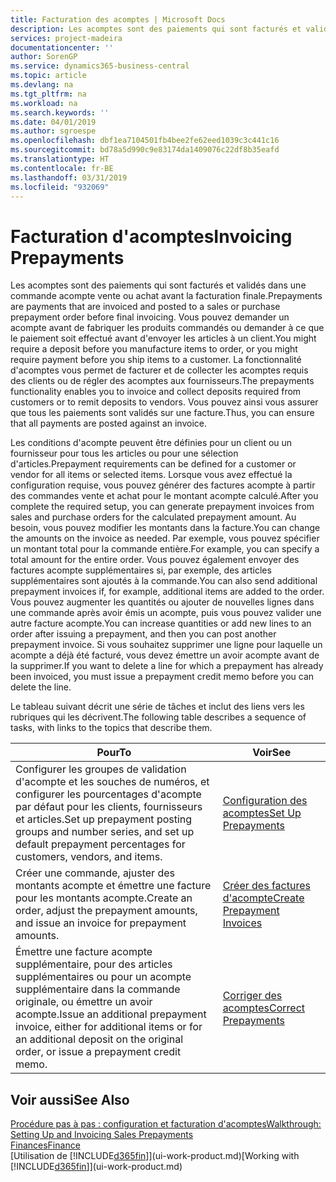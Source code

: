 ```yaml
---
title: Facturation des acomptes | Microsoft Docs
description: Les acomptes sont des paiements qui sont facturés et validés dans une commande acompte vente ou achat avant la facturation finale. Vous pouvez demander un acompte avant de fabriquer les produits commandés ou demander à ce que le paiement soit effectué avant d'envoyer les articles à un client. La fonctionnalité d'acomptes vous permet de facturer et de collecter les acomptes requis des clients ou de régler des acomptes aux fournisseurs. Vous pouvez ainsi vous assurer que tous les paiements sont validés sur une facture.
services: project-madeira
documentationcenter: ''
author: SorenGP
ms.service: dynamics365-business-central
ms.topic: article
ms.devlang: na
ms.tgt_pltfrm: na
ms.workload: na
ms.search.keywords: ''
ms.date: 04/01/2019
ms.author: sgroespe
ms.openlocfilehash: dbf1ea7104501fb4bee2fe62eed1039c3c441c16
ms.sourcegitcommit: bd78a5d990c9e83174da1409076c22df8b35eafd
ms.translationtype: HT
ms.contentlocale: fr-BE
ms.lasthandoff: 03/31/2019
ms.locfileid: "932069"
---
```

# <a name="invoicing-prepayments"></a><span data-ttu-id="70977-106">Facturation d'acomptes</span><span class="sxs-lookup"><span data-stu-id="70977-106">Invoicing Prepayments</span></span>
<span data-ttu-id="70977-107">Les acomptes sont des paiements qui sont facturés et validés dans une commande acompte vente ou achat avant la facturation finale.</span><span class="sxs-lookup"><span data-stu-id="70977-107">Prepayments are payments that are invoiced and posted to a sales or purchase prepayment order before final invoicing.</span></span> <span data-ttu-id="70977-108">Vous pouvez demander un acompte avant de fabriquer les produits commandés ou demander à ce que le paiement soit effectué avant d'envoyer les articles à un client.</span><span class="sxs-lookup"><span data-stu-id="70977-108">You might require a deposit before you manufacture items to order, or you might require payment before you ship items to a customer.</span></span> <span data-ttu-id="70977-109">La fonctionnalité d'acomptes vous permet de facturer et de collecter les acomptes requis des clients ou de régler des acomptes aux fournisseurs.</span><span class="sxs-lookup"><span data-stu-id="70977-109">The prepayments functionality enables you to invoice and collect deposits required from customers or to remit deposits to vendors.</span></span> <span data-ttu-id="70977-110">Vous pouvez ainsi vous assurer que tous les paiements sont validés sur une facture.</span><span class="sxs-lookup"><span data-stu-id="70977-110">Thus, you can ensure that all payments are posted against an invoice.</span></span>  

 <span data-ttu-id="70977-111">Les conditions d'acompte peuvent être définies pour un client ou un fournisseur pour tous les articles ou pour une sélection d'articles.</span><span class="sxs-lookup"><span data-stu-id="70977-111">Prepayment requirements can be defined for a customer or vendor for all items or selected items.</span></span> <span data-ttu-id="70977-112">Lorsque vous avez effectué la configuration requise, vous pouvez générer des factures acompte à partir des commandes vente et achat pour le montant acompte calculé.</span><span class="sxs-lookup"><span data-stu-id="70977-112">After you complete the required setup, you can generate prepayment invoices from sales and purchase orders for the calculated prepayment amount.</span></span> <span data-ttu-id="70977-113">Au besoin, vous pouvez modifier les montants dans la facture.</span><span class="sxs-lookup"><span data-stu-id="70977-113">You can change the amounts on the invoice as needed.</span></span> <span data-ttu-id="70977-114">Par exemple, vous pouvez spécifier un montant total pour la commande entière.</span><span class="sxs-lookup"><span data-stu-id="70977-114">For example, you can specify a total amount for the entire order.</span></span> <span data-ttu-id="70977-115">Vous pouvez également envoyer des factures acompte supplémentaires si, par exemple, des articles supplémentaires sont ajoutés à la commande.</span><span class="sxs-lookup"><span data-stu-id="70977-115">You can also send additional prepayment invoices if, for example, additional items are added to the order.</span></span> <span data-ttu-id="70977-116">Vous pouvez augmenter les quantités ou ajouter de nouvelles lignes dans une commande après avoir émis un acompte, puis vous pouvez valider une autre facture acompte.</span><span class="sxs-lookup"><span data-stu-id="70977-116">You can increase quantities or add new lines to an order after issuing a prepayment, and then you can post another prepayment invoice.</span></span> <span data-ttu-id="70977-117">Si vous souhaitez supprimer une ligne pour laquelle un acompte a déjà été facturé, vous devez émettre un avoir acompte avant de la supprimer.</span><span class="sxs-lookup"><span data-stu-id="70977-117">If you want to delete a line for which a prepayment has already been invoiced, you must issue a prepayment credit memo before you can delete the line.</span></span>  

 <span data-ttu-id="70977-118">Le tableau suivant décrit une série de tâches et inclut des liens vers les rubriques qui les décrivent.</span><span class="sxs-lookup"><span data-stu-id="70977-118">The following table describes a sequence of tasks, with links to the topics that describe them.</span></span>

|<span data-ttu-id="70977-119">**Pour**</span><span class="sxs-lookup"><span data-stu-id="70977-119">**To**</span></span>|<span data-ttu-id="70977-120">**Voir**</span><span class="sxs-lookup"><span data-stu-id="70977-120">**See**</span></span>|  
|------------|-------------|  
|<span data-ttu-id="70977-121">Configurer les groupes de validation d'acompte et les souches de numéros, et configurer les pourcentages d'acompte par défaut pour les clients, fournisseurs et articles.</span><span class="sxs-lookup"><span data-stu-id="70977-121">Set up prepayment posting groups and number series, and set up default prepayment percentages for customers, vendors, and items.</span></span>|[<span data-ttu-id="70977-122">Configuration des acomptes</span><span class="sxs-lookup"><span data-stu-id="70977-122">Set Up Prepayments</span></span>](finance-set-up-prepayments.md)|
|<span data-ttu-id="70977-123">Créer une commande, ajuster des montants acompte et émettre une facture pour les montants acompte.</span><span class="sxs-lookup"><span data-stu-id="70977-123">Create an order, adjust the prepayment amounts, and issue an invoice for prepayment amounts.</span></span>|[<span data-ttu-id="70977-124">Créer des factures d'acompte</span><span class="sxs-lookup"><span data-stu-id="70977-124">Create Prepayment Invoices</span></span>](finance-how-to-create-prepayment-invoices.md)|  
|<span data-ttu-id="70977-125">Émettre une facture acompte supplémentaire, pour des articles supplémentaires ou pour un acompte supplémentaire dans la commande originale, ou émettre un avoir acompte.</span><span class="sxs-lookup"><span data-stu-id="70977-125">Issue an additional prepayment invoice, either for additional items or for an additional deposit on the original order, or issue a prepayment credit memo.</span></span>|[<span data-ttu-id="70977-126">Corriger des acomptes</span><span class="sxs-lookup"><span data-stu-id="70977-126">Correct Prepayments</span></span>](finance-how-to-correct-prepayments.md)|  

## <a name="see-also"></a><span data-ttu-id="70977-127">Voir aussi</span><span class="sxs-lookup"><span data-stu-id="70977-127">See Also</span></span>  
[<span data-ttu-id="70977-128">Procédure pas à pas : configuration et facturation d'acomptes</span><span class="sxs-lookup"><span data-stu-id="70977-128">Walkthrough: Setting Up and Invoicing Sales Prepayments</span></span>](walkthrough-setting-up-and-invoicing-sales-prepayments.md)  
[<span data-ttu-id="70977-129">Finances</span><span class="sxs-lookup"><span data-stu-id="70977-129">Finance</span></span>](finance.md)  
<span data-ttu-id="70977-130">[Utilisation de [!INCLUDE[d365fin](includes/d365fin_md.md)]](ui-work-product.md)</span><span class="sxs-lookup"><span data-stu-id="70977-130">[Working with [!INCLUDE[d365fin](includes/d365fin_md.md)]](ui-work-product.md)</span></span>
